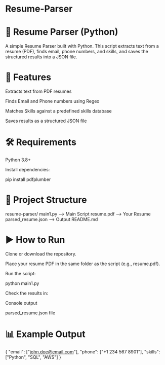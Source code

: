 # Resume-Parser
# 📄 Resume Parser (Python)

A simple Resume Parser built with Python.
This script extracts text from a resume (PDF), finds email, phone numbers, and skills, and saves the structured results into a JSON file.

# 🚀 Features

Extracts text from PDF resumes

Finds Email and Phone numbers using Regex

Matches Skills against a predefined skills database

Saves results as a structured JSON file

# 🛠️ Requirements

Python 3.8+

Install dependencies:

pip install pdfplumber

# 📂 Project Structure
resume-parser/
main1.py --> Main Script
resume.pdf --> Your Resume
parsed_resume.json --> Output
README.md

# ▶️ How to Run

Clone or download the repository.

Place your resume PDF in the same folder as the script (e.g., resume.pdf).

Run the script:

python main1.py


Check the results in:

Console output

parsed_resume.json file

# 📊 Example Output
{
    "email": ["john.doe@email.com"],
    "phone": ["+1 234 567 8901"],
    "skills": ["Python", "SQL", "AWS"]
}

